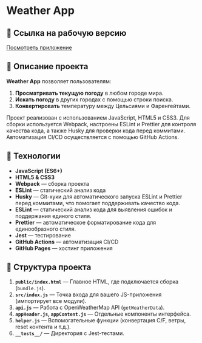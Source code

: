 # Weather App

## 📌 Ссылка на рабочую версию

[Посмотреть приложение](https://wildheartt.github.io/weather/)

## 📝 Описание проекта

**Weather App** позволяет пользователям:

1. **Просматривать текущую погоду** в любом городе мира.
2. **Искать погоду** в других городах с помощью строки поиска.
3. **Конвертировать** температуру между Цельсиями и Фаренгейтами.

Проект реализован с использованием JavaScript, HTML5 и CSS3. Для сборки используется Webpack, настроены ESLint и Prettier для контроля качества кода, а также Husky для проверки кода перед коммитами. Автоматизация CI/CD осуществляется с помощью GitHub Actions.

## 🔧 Технологии

- **JavaScript (ES6+)**
- **HTML5 & CSS3**
- **Webpack** — сборка проекта
- **ESLint** — статический анализ кода
- **Husky** — Git-хуки для автоматического запуска ESLint и Prettier перед коммитами, что помогает поддерживать качество кода.
- **ESLint** — статический анализ кода для выявления ошибок и поддержания единого стиля.
- **Prettier** — автоматическое форматирование кода для единообразного стиля.
- **Jest** — тестирование
- **GitHub Actions** — автоматизация CI/CD
- **GitHub Pages** — хостинг приложения

## 📁 Структура проекта

1. **`public/index.html`** — Главное HTML, где подключается сборка (`bundle.js`).
2. **`src/index.js`** — Точка входа для вашего JS-приложения (импортирует все модули).
3. **`api.js`** — Работа с OpenWeatherMap API (`getWeatherData`).
4. **`appHeader.js`, `appContent.js`** — Отдельные компоненты интерфейса.
5. **`helper.js`** — Вспомогательные функции (конвертация C/F, ветры, reset контента и т.д.).
6. **`__tests__/`** — Директория с Jest-тестами.
